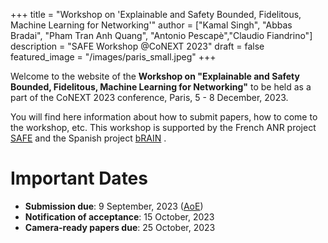 +++
title = "Workshop on 'Explainable and Safety Bounded, Fidelitous, Machine Learning for Networking'"
author = ["Kamal Singh", "Abbas Bradai", "Pham Tran Anh Quang", "Antonio Pescapè","Claudio Fiandrino"]
description = "SAFE Workshop @CoNEXT 2023"
draft = false
featured_image = "/images/paris_small.jpeg"
+++


Welcome to the website of the **Workshop on "Explainable and Safety Bounded, Fidelitous, Machine Learning for Networking"** to be held as a part of the CoNEXT 2023 conference, Paris, 5 - 8 December, 2023.

You will find here information about how to submit papers, how to come to the workshop, etc. This workshop is supported by 
the French ANR project [SAFE](https://team.inria.fr/anrsafe/) and the Spanish project [bRAIN](https://brain.networks.imdea.org/) .

# Important Dates

- **Submission due**: 9 September, 2023 ([AoE](https://en.wikipedia.org/wiki/Anywhere_on_Earth "Anywhere on Earth definition"))
- **Notification of acceptance**: 15 October, 2023
- **Camera-ready papers due**: 25 October, 2023 

